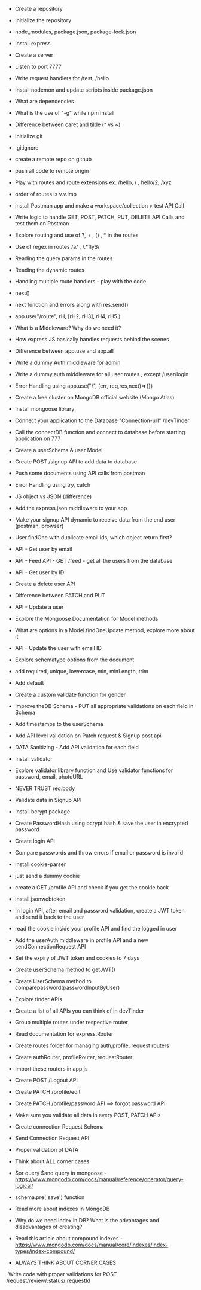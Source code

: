 - Create a repository
- Initialize the repository
- node_modules, package.json, package-lock.json
- Install express
- Create a server
- Listen to port 7777
- Write request handlers for /test, /hello
- Install nodemon and update scripts inside package.json
- What are dependencies
- What is the use of "-g" while npm install
- Difference between caret and tilde (^ vs ~)

- initialize git
- .gitignore
- create a remote repo on github
- push all code to remote origin
- Play with routes and route extensions ex. /hello, / , hello/2, /xyz
- order of routes is v.v.imp
- install Postman app and make a workspace/collection > test API Call
- Write logic to handle GET, POST, PATCH, PUT, DELETE API Calls and test them on Postman
- Explore routing and use of ?, + , () , \* in the routes
- Use of regex in routes /a/ , /.\*fly$/
- Reading the query params in the routes
- Reading the dynamic routes

- Handling multiple route handlers - play with the code
- next()
- next function and errors along with res.send()
- app.use("/route", rH, [rH2, rH3], rH4, rH5 )
- What is a Middleware? Why do we need it?
- How express JS basically handles requests behind the scenes
- Difference between app.use and app.all
- Write a dummy Auth middleware for admin
- Write a dummy auth middleware for all user routes , except /user/login
- Error Handling using app.use("/", (err, req,res,next)=>{})

- Create a free cluster on MongoDB official website (Mongo Atlas)
- Install mongoose library
- Connect your application to the Database "Connection-url" /devTinder
- Call the connectDB function and connect to database before starting application on 777
- Create a userSchema & user Model
- Create POST /signup API to add data to database
- Push some documents using API calls from postman
- Error Handling using try, catch

- JS object vs JSON (difference)
- Add the express.json middleware to your app
- Make your signup API dynamic to receive data from the end user (postman, browser)
- User.findOne with duplicate email Ids, which object return first?
- API - Get user by email
- API - Feed API - GET /feed - get all the users from the database
- API - Get user by ID
- Create a delete user API
- Difference between PATCH and PUT
- API - Update a user
- Explore the Mongoose Documentation for Model methods
- What are options in a Model.findOneUpdate method, explore more about it
- API - Update the user with email ID

- Explore schematype options from the document
- add required, unique, lowercase, min, minLength, trim
- Add default
- Create a custom validate function for gender
- Improve theDB Schema - PUT all appropriate validations on each field in Schema
- Add timestamps to the userSchema
- Add API level validation on Patch request & Signup post api
- DATA Sanitizing - Add API validation for each field
- Install validator
- Explore validator library function and Use validator functions for password, email, photoURL
- NEVER TRUST req.body

- Validate data in Signup API
- Install bcrypt package
- Create PasswordHash using bcrypt.hash & save the user in encrypted password
- Create login API
- Compare passwords and throw errors if email or password is invalid

- install cookie-parser
- just send a dummy cookie
- create a GET /profile API and check if you get the cookie back
- install jsonwebtoken
- In login API, after email and password validation, create a JWT token and send it back to the user
- read the cookie inside your profile API and find the logged in user
- Add the userAuth middleware in profile API and a new sendConnectionRequest API
- Set the expiry of JWT token and cookies to 7 days
- Create userSchema method to getJWT()
- Create UserSchema method to comparepassword(passwordInputByUser)

- Explore tinder APIs
- Create a list of all APIs you can think of in devTinder
- Group multiple routes under respective router
- Read documentation for express.Router
- Create routes folder for managing auth,profile, request routers
- Create authRouter, profileRouter, requestRouter
- Import these routers in app.js
- Create POST /Logout API
- Create PATCH /profile/edit
- Create PATCH /profile/password API ==> forgot password API
- Make sure you validate all data in every POST, PATCH APIs

- Create connection Request Schema
- Send Connection Request API
- Proper validation of DATA
- Think about ALL corner cases
- $or query $and query in mongoose - https://www.mongodb.com/docs/manual/reference/operator/query-logical/
- schema.pre('save') function
- Read more about indexes in MongoDB
- Why do we need index in DB?
  What is the advantages and disadvantages of creating?
- Read this article about compound indexes - https://www.mongodb.com/docs/manual/core/indexes/index-types/index-compound/
- ALWAYS THINK ABOUT CORNER CASES

-Write code with proper validations for POST /request/review/:status/:requestId
